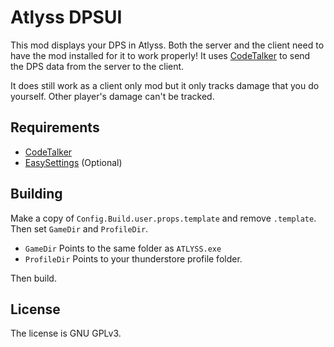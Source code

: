 # Atlyss DPSUI

This mod displays your DPS in Atlyss. Both the server and the client need to have the mod installed for it to work properly!
It uses [CodeTalker](https://thunderstore.io/c/atlyss/p/Robyn/CodeTalker/) to send the DPS data from the server to the client.

It does still work as a client only mod but it only tracks damage that you do yourself. Other player's damage can't be tracked.

## Requirements

- [CodeTalker](https://thunderstore.io/c/atlyss/p/Robyn/CodeTalker/)
- [EasySettings](https://thunderstore.io/c/atlyss/p/Nessie/EasySettings/) (Optional)

## Building

Make a copy of `Config.Build.user.props.template` and remove `.template`. Then set `GameDir` and `ProfileDir`.
- `GameDir` Points to the same folder as `ATLYSS.exe`
- `ProfileDir` Points to your thunderstore profile folder.

Then build.

## License

The license is GNU GPLv3.